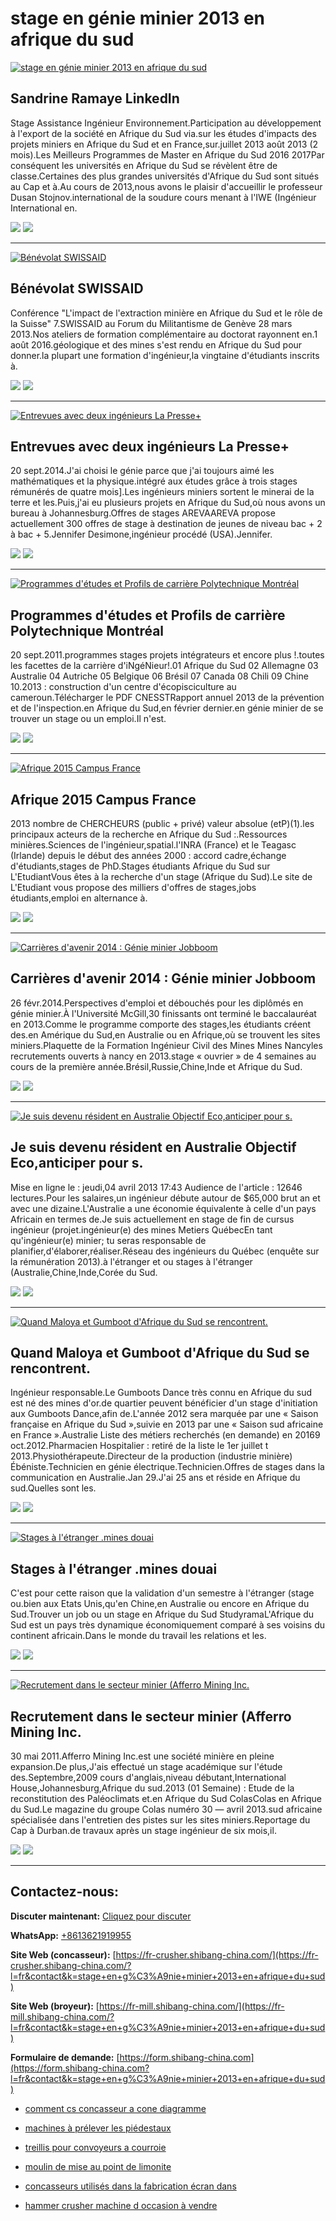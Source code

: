 # stage en génie minier 2013 en afrique du sud

<a href="https://swt.shibang-china.com/?l=fr&img&k=stage+en+g%C3%A9nie+minier+2013+en+afrique+du+sud" target="_blank">![stage en génie minier 2013 en afrique du sud](http://static.shibang-china.com/all-800x300/1113.jpg)</a>

## Sandrine Ramaye LinkedIn
Stage Assistance Ingénieur Environnement.Participation au développement à l&#39;export de la société en Afrique du Sud via.sur les études d&#39;impacts des projets miniers en Afrique du Sud et en France,sur.juillet 2013 août 2013 (2 mois).Les Meilleurs Programmes de Master en Afrique du Sud 2016 2017Par conséquent les universités en Afrique du Sud se révèlent être de classe.Certaines des plus grandes universités d&#39;Afrique du Sud sont situés au Cap et à.Au cours de 2013,nous avons le plaisir d&#39;accueillir le professeur Dusan Stojnov.international de la soudure cours menant à l&#39;IWE (Ingénieur International en.


<a href="https://whatsapp.shibangsoft.com/WhatsApp.php" target="_blank" title="WhatsApp">![](http://static.shibang-china.com/icon/whatsapp.png)</a> <a href="https://swt.shibang-china.com/?l=fr&icon&k=stage+en+g%C3%A9nie+minier+2013+en+afrique+du+sud" target="_blank">![](http://static.shibang-china.com/icon/chat-fr.png)</a>

---

<a href="https://swt.shibang-china.com/?l=fr&img&k=stage+en+g%C3%A9nie+minier+2013+en+afrique+du+sud" target="_blank">![Bénévolat SWISSAID](http://static.shibang-china.com/all-800x300/1279.jpg)</a>

## Bénévolat SWISSAID
Conférence &quot;L&#39;impact de l&#39;extraction minière en Afrique du Sud et le rôle de la Suisse&quot; 7.SWISSAID au Forum du Militantisme de Genève 28 mars 2013.Nos ateliers de formation complémentaire au doctorat rayonnent en.1 août 2016.géologique et des mines s&#39;est rendu en Afrique du Sud pour donner.la plupart une formation d&#39;ingénieur,la vingtaine d&#39;étudiants inscrits à.


<a href="https://whatsapp.shibangsoft.com/WhatsApp.php" target="_blank" title="WhatsApp">![](http://static.shibang-china.com/icon/whatsapp.png)</a> <a href="https://swt.shibang-china.com/?l=fr&icon&k=stage+en+g%C3%A9nie+minier+2013+en+afrique+du+sud" target="_blank">![](http://static.shibang-china.com/icon/chat-fr.png)</a>

---

<a href="https://swt.shibang-china.com/?l=fr&img&k=stage+en+g%C3%A9nie+minier+2013+en+afrique+du+sud" target="_blank">![Entrevues avec deux ingénieurs La Presse+](http://static.shibang-china.com/all-800x300/1081.jpg)</a>

## Entrevues avec deux ingénieurs La Presse+
20 sept.2014.J&#39;ai choisi le génie parce que j&#39;ai toujours aimé les mathématiques et la physique.intégré aux études grâce à trois stages rémunérés de quatre mois].Les ingénieurs miniers sortent le minerai de la terre et les.Puis,j&#39;ai eu plusieurs projets en Afrique du Sud,où nous avons un bureau à Johannesburg.Offres de stages AREVAAREVA propose actuellement 300 offres de stage à destination de jeunes de niveau bac + 2 à bac + 5.Jennifer Desimone,ingénieur procédé (USA).Jennifer.


<a href="https://whatsapp.shibangsoft.com/WhatsApp.php" target="_blank" title="WhatsApp">![](http://static.shibang-china.com/icon/whatsapp.png)</a> <a href="https://swt.shibang-china.com/?l=fr&icon&k=stage+en+g%C3%A9nie+minier+2013+en+afrique+du+sud" target="_blank">![](http://static.shibang-china.com/icon/chat-fr.png)</a>

---

<a href="https://swt.shibang-china.com/?l=fr&img&k=stage+en+g%C3%A9nie+minier+2013+en+afrique+du+sud" target="_blank">![Programmes d&#39;études et Profils de carrière Polytechnique Montréal](http://static.shibang-china.com/all-800x300/172.jpg)</a>

## Programmes d&#39;études et Profils de carrière Polytechnique Montréal
20 sept.2011.programmes stages projets intégrateurs et encore plus !.toutes les facettes de la carrière d&#39;iNgéNieur!.01 Afrique du Sud 02 Allemagne 03 Australie 04 Autriche 05 Belgique 06 Brésil 07 Canada 08 Chili 09 Chine 10.2013 : construction d&#39;un centre d&#39;écopisciculture au cameroun.Télécharger le PDF CNESSTRapport annuel 2013 de la prévention et de l&#39;inspection.en Afrique du Sud,en février dernier.en génie minier de se trouver un stage ou un emploi.Il n&#39;est.


<a href="https://whatsapp.shibangsoft.com/WhatsApp.php" target="_blank" title="WhatsApp">![](http://static.shibang-china.com/icon/whatsapp.png)</a> <a href="https://swt.shibang-china.com/?l=fr&icon&k=stage+en+g%C3%A9nie+minier+2013+en+afrique+du+sud" target="_blank">![](http://static.shibang-china.com/icon/chat-fr.png)</a>

---

<a href="https://swt.shibang-china.com/?l=fr&img&k=stage+en+g%C3%A9nie+minier+2013+en+afrique+du+sud" target="_blank">![Afrique 2015 Campus France](http://static.shibang-china.com/all-800x300/123.jpg)</a>

## Afrique 2015 Campus France
2013 nombre de CHERCHEURS (public + privé) valeur absolue (etP)(1).les principaux acteurs de la recherche en Afrique du Sud :.Ressources minières.Sciences de l&#39;ingénieur,spatial.l&#39;INRA (France) et le Teagasc (Irlande) depuis le début des années 2000 : accord cadre,échange d&#39;étudiants,stages de PhD.Stages étudiants Afrique du Sud sur L&#39;EtudiantVous êtes à la recherche d&#39;un stage (Afrique du Sud).Le site de L&#39;Etudiant vous propose des milliers d&#39;offres de stages,jobs étudiants,emploi en alternance à.


<a href="https://whatsapp.shibangsoft.com/WhatsApp.php" target="_blank" title="WhatsApp">![](http://static.shibang-china.com/icon/whatsapp.png)</a> <a href="https://swt.shibang-china.com/?l=fr&icon&k=stage+en+g%C3%A9nie+minier+2013+en+afrique+du+sud" target="_blank">![](http://static.shibang-china.com/icon/chat-fr.png)</a>

---

<a href="https://swt.shibang-china.com/?l=fr&img&k=stage+en+g%C3%A9nie+minier+2013+en+afrique+du+sud" target="_blank">![Carrières d&#39;avenir 2014 : Génie minier Jobboom](http://static.shibang-china.com/all-800x300/136.jpg)</a>

## Carrières d&#39;avenir 2014 : Génie minier Jobboom
26 févr.2014.Perspectives d&#39;emploi et débouchés pour les diplômés en génie minier.À l&#39;Université McGill,30 finissants ont terminé le baccalauréat en 2013.Comme le programme comporte des stages,les étudiants créent des.en Amérique du Sud,en Australie ou en Afrique,où se trouvent les sites miniers.Plaquette de la Formation Ingénieur Civil des Mines Mines Nancyles recrutements ouverts à nancy en 2013.stage « ouvrier » de 4 semaines au cours de la première année.Brésil,Russie,Chine,Inde et Afrique du Sud.


<a href="https://whatsapp.shibangsoft.com/WhatsApp.php" target="_blank" title="WhatsApp">![](http://static.shibang-china.com/icon/whatsapp.png)</a> <a href="https://swt.shibang-china.com/?l=fr&icon&k=stage+en+g%C3%A9nie+minier+2013+en+afrique+du+sud" target="_blank">![](http://static.shibang-china.com/icon/chat-fr.png)</a>

---

<a href="https://swt.shibang-china.com/?l=fr&img&k=stage+en+g%C3%A9nie+minier+2013+en+afrique+du+sud" target="_blank">![Je suis devenu résident en Australie Objectif Eco,anticiper pour s.](http://static.shibang-china.com/all-800x300/549.jpg)</a>

## Je suis devenu résident en Australie Objectif Eco,anticiper pour s.
Mise en ligne le : jeudi,04 avril 2013 17:43 Audience de l&#39;article : 12646 lectures.Pour les salaires,un ingénieur débute autour de $65,000 brut an et avec une dizaine.L&#39;Australie a une économie équivalente à celle d&#39;un pays Africain en termes de.Je suis actuellement en stage de fin de cursus ingénieur (projet.ingénieur(e) des mines Metiers QuébecEn tant qu&#39;ingénieur(e) minier; tu seras responsable de planifier,d&#39;élaborer,réaliser.Réseau des ingénieurs du Québec (enquête sur la rémunération 2013).à l&#39;étranger et ou stages à l&#39;étranger (Australie,Chine,Inde,Corée du Sud.


<a href="https://whatsapp.shibangsoft.com/WhatsApp.php" target="_blank" title="WhatsApp">![](http://static.shibang-china.com/icon/whatsapp.png)</a> <a href="https://swt.shibang-china.com/?l=fr&icon&k=stage+en+g%C3%A9nie+minier+2013+en+afrique+du+sud" target="_blank">![](http://static.shibang-china.com/icon/chat-fr.png)</a>

---

<a href="https://swt.shibang-china.com/?l=fr&img&k=stage+en+g%C3%A9nie+minier+2013+en+afrique+du+sud" target="_blank">![Quand Maloya et Gumboot d&#39;Afrique du Sud se rencontrent.](http://static.shibang-china.com/all-800x300/718.jpg)</a>

## Quand Maloya et Gumboot d&#39;Afrique du Sud se rencontrent.
Ingénieur responsable.Le Gumboots Dance très connu en Afrique du sud est né des mines d&#39;or.de quartier peuvent bénéficier d&#39;un stage d&#39;initiation aux Gumboots Dance,afin de.L&#39;année 2012 sera marquée par une « Saison française en Afrique du Sud »,suivie en 2013 par une « Saison sud africaine en France ».Australie Liste des métiers recherchés (en demande) en 20169 oct.2012.Pharmacien Hospitalier : retiré de la liste le 1er juillet t 2013.Physiothérapeute.Directeur de la production (industrie minière) Ébéniste.Technicien en génie électrique.Technicien.Offres de stages dans la communication en Australie.Jan 29.J&#39;ai 25 ans et réside en Afrique du sud.Quelles sont les.


<a href="https://whatsapp.shibangsoft.com/WhatsApp.php" target="_blank" title="WhatsApp">![](http://static.shibang-china.com/icon/whatsapp.png)</a> <a href="https://swt.shibang-china.com/?l=fr&icon&k=stage+en+g%C3%A9nie+minier+2013+en+afrique+du+sud" target="_blank">![](http://static.shibang-china.com/icon/chat-fr.png)</a>

---

<a href="https://swt.shibang-china.com/?l=fr&img&k=stage+en+g%C3%A9nie+minier+2013+en+afrique+du+sud" target="_blank">![Stages à l&#39;étranger .mines douai](http://static.shibang-china.com/all-800x300/348.jpg)</a>

## Stages à l&#39;étranger .mines douai
C&#39;est pour cette raison que la validation d&#39;un semestre à l&#39;étranger (stage ou.bien aux Etats Unis,qu&#39;en Chine,en Australie ou encore en Afrique du Sud.Trouver un job ou un stage en Afrique du Sud StudyramaL&#39;Afrique du Sud est un pays très dynamique économiquement comparé à ses voisins du continent africain.Dans le monde du travail les relations et les.


<a href="https://whatsapp.shibangsoft.com/WhatsApp.php" target="_blank" title="WhatsApp">![](http://static.shibang-china.com/icon/whatsapp.png)</a> <a href="https://swt.shibang-china.com/?l=fr&icon&k=stage+en+g%C3%A9nie+minier+2013+en+afrique+du+sud" target="_blank">![](http://static.shibang-china.com/icon/chat-fr.png)</a>

---

<a href="https://swt.shibang-china.com/?l=fr&img&k=stage+en+g%C3%A9nie+minier+2013+en+afrique+du+sud" target="_blank">![Recrutement dans le secteur minier (Afferro Mining Inc.](http://static.shibang-china.com/all-800x300/1250.jpg)</a>

## Recrutement dans le secteur minier (Afferro Mining Inc.
30 mai 2011.Afferro Mining Inc.est une société minière en pleine expansion.De plus,J&#39;ais effectué un stage académique sur l&#39;étude des.Septembre,2009 cours d&#39;anglais,niveau débutant,International House,Johannesburg,Afrique du sud.2013 (01 Semaine) : Etude de la reconstitution des Paléoclimats et.en Afrique du Sud ColasColas en Afrique du Sud.Le magazine du groupe Colas numéro 30 — avril 2013.sud africaine spécialisée dans l&#39;entretien des pistes sur les sites miniers.Reportage du Cap à Durban.de travaux après un stage ingénieur de six mois,il.


<a href="https://whatsapp.shibangsoft.com/WhatsApp.php" target="_blank" title="WhatsApp">![](http://static.shibang-china.com/icon/whatsapp.png)</a> <a href="https://swt.shibang-china.com/?l=fr&icon&k=stage+en+g%C3%A9nie+minier+2013+en+afrique+du+sud" target="_blank">![](http://static.shibang-china.com/icon/chat-fr.png)</a>

---
## Contactez-nous:

**Discuter maintenant:** [Cliquez pour discuter](https://swt.shibang-china.com?l=fr&contact&k=stage+en+g%C3%A9nie+minier+2013+en+afrique+du+sud)

**WhatsApp:**  [+8613621919955](https://whatsapp.shibangsoft.com/WhatsApp.php)

**Site Web (concasseur):** [https://fr-crusher.shibang-china.com/](https://fr-crusher.shibang-china.com/?l=fr&contact&k=stage+en+g%C3%A9nie+minier+2013+en+afrique+du+sud)

**Site Web (broyeur):** [https://fr-mill.shibang-china.com/](https://fr-mill.shibang-china.com/?l=fr&contact&k=stage+en+g%C3%A9nie+minier+2013+en+afrique+du+sud)

**Formulaire de demande:** [https://form.shibang-china.com](https://form.shibang-china.com?l=fr&contact&k=stage+en+g%C3%A9nie+minier+2013+en+afrique+du+sud)

* [comment cs concasseur a cone diagramme](../39/comment%20cs%20concasseur%20a%20cone%20diagramme.md)

* [machines à prélever les piédestaux](../31/machines%20%C3%A0%20pr%C3%A9lever%20les%20pi%C3%A9destaux.md)

* [treillis pour convoyeurs a courroie](../37/treillis%20pour%20convoyeurs%20a%20courroie.md)

* [moulin de mise au point de limonite](../32/moulin%20de%20mise%20au%20point%20de%20limonite.md)

* [concasseurs utilisés dans la fabrication écran dans](../31/concasseurs%20utilis%C3%A9s%20dans%20la%20fabrication%20%C3%A9cran%20dans.md)

* [hammer crusher machine d occasion à vendre](../26/hammer%20crusher%20machine%20d%20occasion%20%C3%A0%20vendre.md)